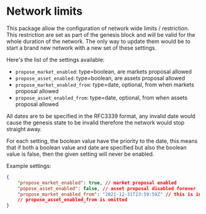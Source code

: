 Network limits
==============

This package allow the configuration of network wide limits / restriction. This restriction are set as part of the genesis
block and will be valid for the whole duration of the network. The only way to update them would be to start a brand new
network with a new set of these settings.

Here's the list of the settings available:
- `propose_market_enabled`: type=boolean,  are markets proposal allowed
- `propose_asset_enabled`: type=boolean, are assets proposal allowed
- `propose_market_enabled_from`: type=date, optional, from when markets proposal allowed
- `propose_asset_enabled_from`: type=date, optional, from when assets proposal allowed

All dates are to be specified in the RFC3339 format, any invalid date would cause the genesis state to be invalid
therefore the network would stop straight away.

For each setting, the boolean value have the priority to the date, this means that if both a boolean value and date are specified
but also the boolean value is false, then the given setting will never be enabled.

Example settings:
```json
{
	"propose_market_enabled": true, // market proposal enabled
	"popose_asset_enabled": false, // asset proposal disabled forever
	"propose_market_enabled_from": "2021-12-31T23:59:59Z" // this is in UTC timezone, market proposal will be enabled at this date
	// propose_asset_enabled_from is omitted
}
```
